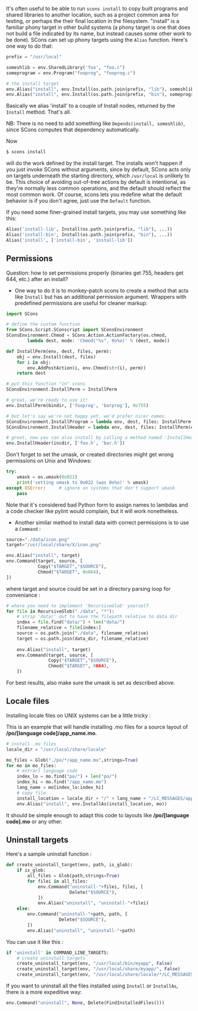It's often useful to be able to run `scons install` to copy built programs and shared libraries to another location, such as a project common area for testing, or perhaps the their final location in the filesystem. "install" is a familiar phony target in other build systems (a phony target is one that does not build a file indicated by its name, but instead causes some other work to be done). SCons can set up phony targets using the `Alias` function. Here's one way to do that: 

```python
prefix = "/usr/local"

someshlib = env.SharedLibrary('foo', "foo.c")
someprogram = env.Program("fooprog", "fooprog.c")

# the install target
env.Alias("install", env.Install(os.path.join(prefix, "lib"), someshlib))
env.Alias("install", env.Install(os.path.join(prefix, "bin"), someprogram))
```

Basically we alias 'install' to a couple of Install nodes, returned by the `Install` method. That's all. 

NB: There is no need to add something like `Depends(install, someshlib)`, since SCons computes that dependency automatically. 

Now
```bash
$ scons install
```

will do the work defined by the install target.  The installs won't happen if you just invoke SCons without arguments, since by default, SCons acts only on targets underneath the starting directory, which `/usr/local` is unlikely to be. This choice of avoiding out-of-tree actions by default is intentional, as they're normally less common operations, and the default should reflect the most common work.  Of course, scons lets you redefine what the default behavior is if you don't agree, just use the `Default` function.

If you need some finer-grained install targets, you may use something like this: 
```python
Alias('install-lib', Install(os.path.join(prefix, "lib"), ...))
Alias('install-bin', Install(os.path.join(prefix, "bin"), ...))
Alias('install', ['install-bin', 'install-lib'])
```

## Permissions

Question:  how to set permissions properly (binaries get 755, headers get 644, etc.) after an install? 

* One way to do it is to monkey-patch  scons to create a method that acts like `Install` but has an additional permission argument. Wrappers with predefined permissions are useful for cleaner markup: 

```python
import SCons

# define the custom function
from SCons.Script.SConscript import SConsEnvironment
SConsEnvironment.Chmod = SCons.Action.ActionFactory(os.chmod,
        lambda dest, mode: 'Chmod("%s", 0o%o)' % (dest, mode))

def InstallPerm(env, dest, files, perm):
    obj = env.Install(dest, files)
    for i in obj:
        env.AddPostAction(i, env.Chmod(str(i), perm))
    return dest

# put this function "in" scons
SConsEnvironment.InstallPerm = InstallPerm

# great, we're ready to use it!
env.InstallPerm(bindir, ['fooprog', 'barprog'], 0o755)

# but let's say we're not happy yet, we'd prefer nicer names.
SConsEnvironment.InstallProgram = lambda env, dest, files: InstallPerm(env, dest, files, 0o755)
SConsEnvironment.InstallHeader = lambda env, dest, files: InstallPerm(env, dest, files, 0o644)

# great, now you can also install by calling a method named 'InstallHeader' or 'InstallProgram'!
env.InstallHeader(incdir, ['foo.h', 'bar.h'])
```
Don't forget to set the umask, or created directories might get wrong permissions on Unix and Windows: 

```python
try:
    umask = os.umask(0o022)
    print('setting umask to 0o022 (was 0o%o)' % umask)
except OSError:     # ignore on systems that don't support umask
    pass
```

Note that it's considered bad Python form to assign names to lambdas and a code checker like pylint would complain, but it will work nonetheless.

* Another similar method to install data with correct permissions is to use a `Command` : 

```python
source="./data/icon.png"
target="/usr/local/share/X/icon.png"

env.Alias("install", target)
env.Command(target, source, [
            Copy("$TARGET","$SOURCE"),
            Chmod("$TARGET", 0o664),
])
```
where target and source could be set in a directory parsing loop for conveniance : 

```python
# where you need to implement 'RecursiveGlob' yourself 
for file in RecursiveGlob("./data", "*"):
    # strip 'data/' out to have the filepath relative to data dir
    index = file.find("data/") + len("data/")
    filename_relative = file[index:]
    source = os.path.join("./data", filename_relative)
    target = os.path.join(data_dir, filename_relative)
            
    env.Alias("install", target)
    env.Command(target, source, [
                Copy("$TARGET","$SOURCE"),
                Chmod("$TARGET", 0664),
    ])
```
For best results, also make sure the umask is set as described above. 


## Locale files

Installing locale files on UNIX systems can be a little tricky : 

This is an example that will handle installing .mo files for a source layout of **/po/[language code]/app_name.mo**. 

```python
# install .mo files
locale_dir = "/usr/local/share/locale"

mo_files = Glob("./po/*/app_name.mo",strings=True)
for mo in mo_files:
    # extract language code
    index_lo = mo.find("po/") + len("po/")
    index_hi = mo.find("/app_name.mo")
    lang_name = mo[index_lo:index_hi]
    # copy file
    install_location = locale_dir + "/" + lang_name + "/LC_MESSAGES/app_name.mo"
    env.Alias("install", env.InstallAs(install_location, mo))
```
It should be simple enough to adapt this code to layouts like **/po/[language code].mo** or any other. 


## Uninstall targets

Here's a sample uninstall function : 

```python
def create_uninstall_target(env, path, is_glob):
    if is_glob:
        all_files = Glob(path,strings=True)
        for filei in all_files:
            env.Command("uninstall-"+filei, filei, [
                        Delete("$SOURCE"),
            ])
            env.Alias("uninstall", "uninstall-"+filei)   
    else:
        env.Command("uninstall-"+path, path, [
                    Delete("$SOURCE"),
        ])
        env.Alias("uninstall", "uninstall-"+path)  
```

You can use it like this : 

```python
if 'uninstall' in COMMAND_LINE_TARGETS:
    # create uninstall targets
    create_uninstall_target(env, "/usr/local/bin/myapp", False)
    create_uninstall_target(env, "/usr/local/share/myapp/", False)
    create_uninstall_target(env, "/usr/local/share/locale/*/LC_MESSAGES/myapp.mo", True)
```

If you want to uninstall all the files installed using `Install` or `InstallAs`, there is a more expeditive way: 

```python
env.Command("uninstall", None, Delete(FindInstalledFiles()))
```